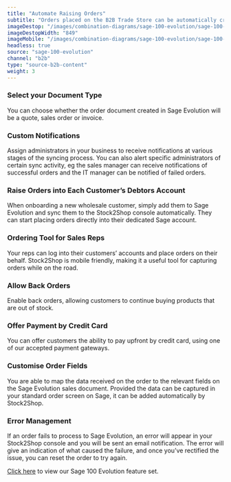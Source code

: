 ```yaml
---
title: "Automate Raising Orders"
subtitle: "Orders placed on the B2B Trade Store can be automatically created in Sage 100 Evolution."
imageDestop: "/images/combination-diagrams/sage-100-evolution/sage-100-evolution-b2b-trade-store-orders.svg"
imageDestopWidth: "849"
imageMobile: "/images/combination-diagrams/sage-100-evolution/sage-100-evolution-b2b-trade-store-orders.svg"
headless: true
source: "sage-100-evolution"
channel: "b2b"
type: "source-b2b-content"
weight: 3
---
```


### Select your Document Type
You can choose whether the order document created in Sage Evolution will be a quote, sales order or invoice.

### Custom Notifications
Assign administrators in your business to receive notifications at various stages of the syncing process. You can also alert specific administrators of certain sync activity, eg the sales manager can receive notifications of successful orders and the IT manager can be notified of failed orders.

### Raise Orders into Each Customer’s Debtors Account
When onboarding a new wholesale customer, simply add them to Sage Evolution and sync them to the Stock2Shop console automatically. They can start placing orders directly into their dedicated Sage account.

### Ordering Tool for Sales Reps
Your reps can log into their customers’ accounts and place orders on their behalf. Stock2Shop is mobile friendly, making it a useful tool for capturing orders while on the road.

### Allow Back Orders
Enable back orders, allowing customers to continue buying products that are out of stock.

### Offer Payment by Credit Card
You can offer customers the ability to pay upfront by credit card, using one of our accepted payment gateways.

### Customise Order Fields
You are able to map the data received on the order to the relevant fields on the Sage Evolution sales document. Provided the data can be captured in your standard order screen on Sage, it can be added automatically by Stock2Shop.

### Error Management
If an order fails to process to Sage Evolution, an error will appear in your Stock2Shop console and you will be sent an email notification. The error will give an indication of what caused the failure, and once you’ve rectified the issue, you can reset the order to try again.

[Click here](/help/features/sage-100-evolution/ "Sage 100 Evolution Features") to view our Sage 100 Evolution feature set.